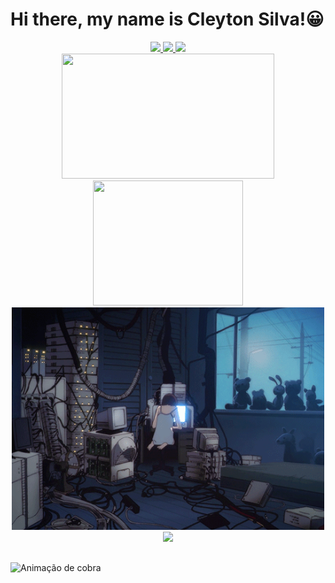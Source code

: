 # Hi there, my name is Cleyton Silva!:grinning:

<div align="center">
<a href="https://www.linkedin.com/in/CleytonSilva7/" target="_blank">
  <img src="https://img.shields.io/badge/CleytonSilva7-blue?logo=linkedin&style=flat">
</a>
<a href="https://www.instagram.com/im.cleytin/" target="_blank">
  <img src="https://img.shields.io/badge/im.cleytin-blue?color=CB2770&logo=instagram&logoColor=fff&style=flat">
</a>
<a href="cleytonsiillvvaa@gmail.com" target="_blank">
  <img src="https://img.shields.io/badge/Cleyton Silva-blue?color=E02E23&logo=gmail&logoColor=fff&style=flat">
</a>
</div>

<div align="center">
    <a href="https://github.com/CleytonSilva7" align="center">
        <img width="340em" height="200em" src="https://github-readme-stats.vercel.app/api?username=CleytonSilva7&show_icons=true&theme=transparent&include_all_commits=true&count_private=true&rank_icon=github&hide_border=true"/>
        <img width="240em" height="200em" src="https://github-readme-stats.vercel.app/api/top-langs/?username=CleytonSilva7&layout=compact&langs_count=6&theme=transparent&hide_border=true"/>
    </a>    
    <div align="center">
      <img width="500em" src="https://raw.githubusercontent.com/JoneBulande/JoneBulande/master/lain.gif"/>
    </div>    
    <a href="https://github.com/CleytonSilva7" align="center">
        <img src="https://streak-stats.demolab.com?user=CleytonSilva7&theme=transparent&hide_border=true&card_width=400&hide_total_contributions=true">
    </a>    
            
</div>
  
##

![ Animação de cobra ](https://user-images.githubusercontent.com/112713600/210834429-99258731-0f98-46ea-b0cc-ccf38a664124.svg)
